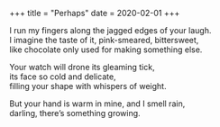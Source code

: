 +++
title = "Perhaps"
date = 2020-02-01
+++

I run my fingers along the jagged edges of your laugh. <br/>
I imagine the taste of it, pink-smeared, bittersweet, <br/>
like chocolate only used for making something else. <br/>

Your watch will drone its gleaming tick, <br/>
its face so cold and delicate, <br/>
filling your shape with whispers of weight. <br/>

But your hand is warm in mine, and I smell rain, <br/>
darling, there’s something growing. 